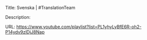 Title: Svenska | #TranslationTeam

Description:

URL: https://www.youtube.com/playlist?list=PL1yhyLyBfE6R-oh2-P14ydv9zlDjJ8Nap
